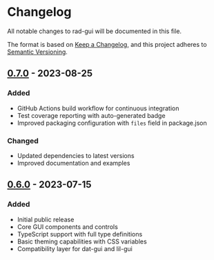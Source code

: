 # Changelog

All notable changes to rad-gui will be documented in this file.

The format is based on [Keep a Changelog](https://keepachangelog.com/en/1.0.0/),
and this project adheres to [Semantic Versioning](https://semver.org/spec/v2.0.0.html).

## [0.7.0] - 2023-08-25

### Added
- GitHub Actions build workflow for continuous integration
- Test coverage reporting with auto-generated badge
- Improved packaging configuration with `files` field in package.json

### Changed
- Updated dependencies to latest versions
- Improved documentation and examples

## [0.6.0] - 2023-07-15

### Added
- Initial public release
- Core GUI components and controls
- TypeScript support with full type definitions
- Basic theming capabilities with CSS variables
- Compatibility layer for dat-gui and lil-gui

[0.7.0]: https://github.com/ineffably/rad-gui/compare/v0.6.0...v0.7.0
[0.6.0]: https://github.com/ineffably/rad-gui/releases/tag/v0.6.0 